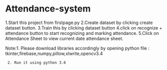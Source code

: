 # Attendance-system
1.Start this project from firstpage.py
2.Create dataset by clicking create dataset button.
3.Train this by clicking dataset button
4.click on recognize + attendance button to start recognizing and marking attendance.
5.Click on Attendance Sheet to view current date attendance sheet.


Note:1. Please download libraries accordingly by opening python file : tkinter,firebase,numpy,pillow,xlwrite,opencv3.4

     2. Run it using python 3.6
     
